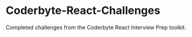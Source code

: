 # Coderbyte-React-Challenges
Completed challenges from the Coderbyte React Interview Prep toolkit. 
